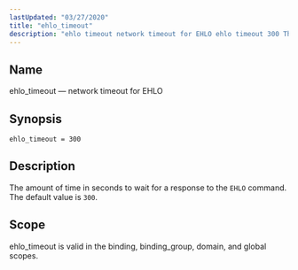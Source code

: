 ```yaml
---
lastUpdated: "03/27/2020"
title: "ehlo_timeout"
description: "ehlo timeout network timeout for EHLO ehlo timeout 300 The amount of time in seconds to wait for a response to the EHLO command The default value is 300 ehlo timeout is valid in the binding binding group domain and global scopes..."
---
```


<a name="conf.ref.ehlo_timeout"></a> 
## Name

ehlo_timeout — network timeout for EHLO

## Synopsis

`ehlo_timeout = 300`

<a name="idp24467632"></a> 
## Description

The amount of time in seconds to wait for a response to the `EHLO` command. The default value is `300`.

<a name="idp24470400"></a> 
## Scope

ehlo_timeout is valid in the binding, binding_group, domain, and global scopes.